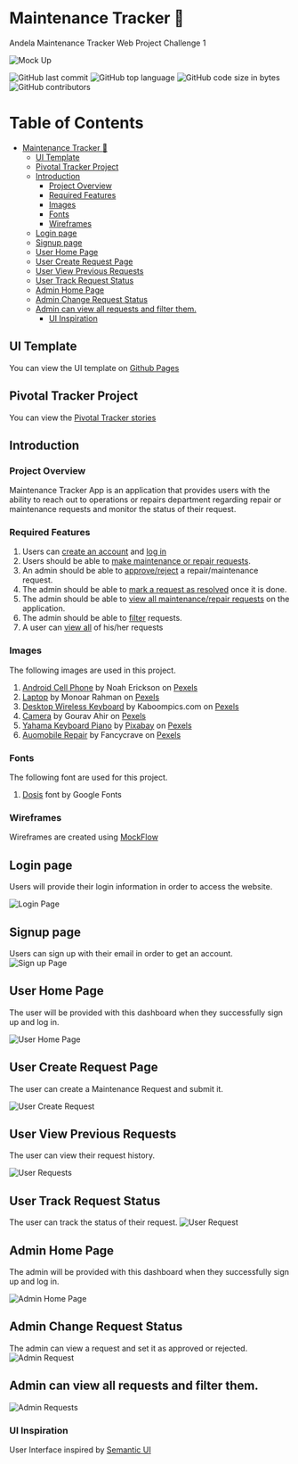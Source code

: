 # Maintenance Tracker :wrench:
Andela Maintenance Tracker Web Project Challenge 1

![Mock Up](https://image.ibb.co/gmP8vy/Mock_Up.jpg)


![GitHub last commit](https://img.shields.io/github/last-commit/gitaumoses4/maintenance-tracker/develop.svg)
![GitHub top language](https://img.shields.io/github/languages/top/gitaumoses4/maintenance-tracker.svg)
![GitHub code size in bytes](https://img.shields.io/github/languages/code-size/gitaumoses4/maintenance-tracker.svg)
![GitHub contributors](https://img.shields.io/github/contributors/gitaumoses4/maintenance-tracker.svg)

# Table of Contents
   * [Maintenance Tracker <g-emoji class="g-emoji" alias="wrench" fallback-src="https://assets-cdn.github.com/images/icons/emoji/unicode/1f527.png">🔧</g-emoji>](#maintenance-tracker-wrench)
      * [UI Template](#ui-template)
      * [Pivotal Tracker Project](#pivotal-tracker-project)
      * [Introduction](#introduction)
         * [Project Overview](#project-overview)
         * [Required Features](#required-features)
         * [Images](#images)
         * [Fonts](#fonts)
         * [Wireframes](#wireframes)
      * [Login page](#login-page)
      * [Signup page](#signup-page)
      * [User Home Page](#user-home-page)
      * [User Create Request Page](#user-create-request-page)
      * [User View Previous Requests](#user-view-previous-requests)
      * [User Track Request Status](#user-track-request-status)
      * [Admin Home Page](#admin-home-page)
      * [Admin Change Request Status](#admin-change-request-status)
      * [Admin can view all requests and filter them.](#admin-can-view-all-requests-and-filter-them)
         * [UI Inspiration](#ui-inspiration)
## UI Template
You can view the UI template on [Github Pages](https://gitaumoses4.github.io/maintenance-tracker)

## Pivotal Tracker Project
You can view the [Pivotal Tracker stories](https://www.pivotaltracker.com/n/projects/2173234)

## Introduction
### Project Overview
Maintenance Tracker App is an application that provides users with the ability to reach out to operations or repairs department regarding repair or maintenance requests and monitor the status of their request.

### Required Features
1. Users can [create an account](https://gitaumoses4.github.io/maintenance-tracker/UI/register.html) and [log in](https://gitaumoses4.github.io/maintenance-tracker/UI/login.html) 
2. Users should be able to [make maintenance or repair requests](https://gitaumoses4.github.io/maintenance-tracker/UI/user/new-request.html).
3. An admin should be able to [approve/reject](https://gitaumoses4.github.io/maintenance-tracker/UI/admin/request.html) a repair/maintenance request.
4. The admin should be able to [mark a request as resolved](https://gitaumoses4.github.io/maintenance-tracker/UI/admin/request.html) once it is done.
5. The admin should be able to [view all maintenance/repair requests](https://gitaumoses4.github.io/maintenance-tracker/UI/admin/requests.html) on the application.
6. The admin should be able to [filter](https://gitaumoses4.github.io/maintenance-tracker/UI/admin/requests.html) requests.
7. A user can [view all](https://gitaumoses4.github.io/maintenance-tracker/UI/user/requests.html) of his/her requests

### Images
The following images are used in this project.
1. [Android Cell Phone](https://www.pexels.com/photo/android-android-phone-cell-phone-cellphone-404280/) by Noah Erickson on [Pexels](https://www.pexels.com)
2. [Laptop](https://www.pexels.com/photo/computer-keyboard-laptop-screen-109371/) by Monoar Rahman on [Pexels](https://pexels.com)
3. [Desktop Wireless Keyboard](https://www.pexels.com/photo/black-desktop-wireless-keyboard-on-the-note-6184/) by Kaboompics.com on [Pexels](https://pexels.com)
4. [Camera](https://www.pexels.com/photo/black-camera-226243/) by Gourav Ahir on [Pexels](https://pexels.com)
5. [Yahama Keyboard Piano](https://www.pexels.com/photo/black-yamaha-piano-164743/) by [Pixabay](https://pixabay.com) on [Pexels](https://pexels.com)
6. [Auomobile Repair](https://www.pexels.com/photo/adult-auto-automobile-automotive-558375/) by Fancycrave on [Pexels](https://pexels.com)

### Fonts
The following font are used for this project.

1. [Dosis](https://fonts.google.com/specimen/Dosis) font by Google Fonts

### Wireframes
Wireframes are created using [MockFlow](http://mockflow.com)

## Login page

Users will provide their login information in order to access the website.

![Login Page](https://image.ibb.co/c8ey88/Login.png)

## Signup page
Users can sign up with their email in order to get an account.
![Sign up Page](https://image.ibb.co/mBimvo/Signup.png)

## User Home Page
The user will be provided with this dashboard when they successfully sign up and log in.

![User Home Page](https://image.ibb.co/kKdmvo/User_Home.png)

## User Create Request Page
The user can create a Maintenance Request and submit it.

![User Create Request](https://image.ibb.co/jKmQsd/user_request.png)

## User View Previous Requests
The user can view their request history.

![User Requests](https://image.ibb.co/geVfo8/user_requests.png)

## User Track Request Status
The user can track the status of their request.
![User Request](https://image.ibb.co/d0waMT/user_create_request.png)

## Admin Home Page
The admin will be provided with this dashboard when they successfully sign up and log in.

![Admin Home Page](https://image.ibb.co/bDREFo/admin_home.png)

## Admin Change Request Status
The admin can view a request and set it as approved or rejected.
![Admin Request](https://image.ibb.co/mP2t88/admin_request.png)

## Admin can view all requests and filter them.
![Admin Requests](https://image.ibb.co/deV8ao/admin_requests.png)

### UI Inspiration

User Interface inspired by [Semantic UI](https://semantic-ui.com)